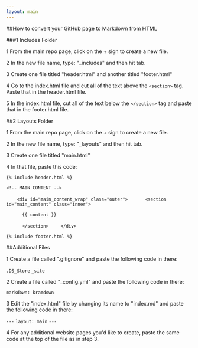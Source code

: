 ```yaml
---
layout: main
---
```


##How to convert your GitHub page to Markdown from HTML

###1 Includes Folder

1 From the main repo page, click on the + sign to create a new file.

2 In the new file name, type: "_includes" and then hit tab.

3 Create one file titled "header.html" and another titled "footer.html"

4 Go to the index.html file and cut all of the text above the `<section>` tag. Paste that in the header.html file.

5 In the index.html file, cut all of the text below the `</section>` tag and paste that in the footer.html file.

##2 Layouts Folder

1 From the main repo page, click on the + sign to create a new file.

2 In the new file name, type: "_layouts" and then hit tab.

3 Create one file titled "main.html"

4 In that file, paste this code:

`{% include header.html %}`
    
    <!-- MAIN CONTENT -->
`    <div id="main_content_wrap" class="outer">`
`      <section id="main_content" class="inner">`
      
`      {{ content }}`
      
`      </section>`
`    </div>`
    
`{% include footer.html %}`

##Additional Files

1 Create a file called ".gitignore" and paste the following code in there:

`.DS_Store`
`_site`

2 Create a file called "_config.yml" and paste the following code in there:

`markdown: kramdown`

3 Edit the "index.html" file by changing its name to "index.md" and paste the following code in there:

`---`
`layout: main`
`---`

4 For any additional website pages you'd like to create, paste the same code at the top of the file as in step 3.
